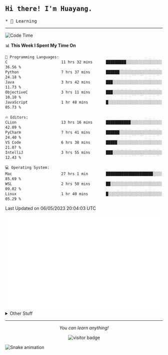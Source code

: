 <h2>
    <samp>Hi there! I'm Huayang.</samp>
</h2>
<p>
    <samp>
        * 🧐 Learning
    </samp>
</p>

<hr>

<!--START_SECTION:waka-->
![Code Time](http://img.shields.io/badge/Code%20Time-789%20hrs%201%20min-blue)

📊 **This Week I Spent My Time On** 

```text
💬 Programming Languages: 
C                        11 hrs 32 mins      █████████░░░░░░░░░░░░░░░░   36.56 % 
Python                   7 hrs 37 mins       ██████░░░░░░░░░░░░░░░░░░░   24.18 % 
Java                     3 hrs 42 mins       ███░░░░░░░░░░░░░░░░░░░░░░   11.73 % 
ObjectiveC               3 hrs 11 mins       ███░░░░░░░░░░░░░░░░░░░░░░   10.10 % 
JavaScript               1 hr 48 mins        █░░░░░░░░░░░░░░░░░░░░░░░░   05.73 % 

🔥 Editors: 
CLion                    13 hrs 16 mins      ███████████░░░░░░░░░░░░░░   42.09 % 
PyCharm                  7 hrs 41 mins       ██████░░░░░░░░░░░░░░░░░░░   24.40 % 
VS Code                  6 hrs 38 mins       █████░░░░░░░░░░░░░░░░░░░░   21.07 % 
IntelliJ                 3 hrs 55 mins       ███░░░░░░░░░░░░░░░░░░░░░░   12.43 % 

💻 Operating System: 
Mac                      27 hrs 1 min        █████████████████████░░░░   85.69 % 
WSL                      2 hrs 50 mins       ██░░░░░░░░░░░░░░░░░░░░░░░   09.02 % 
Linux                    1 hr 40 mins        █░░░░░░░░░░░░░░░░░░░░░░░░   05.29 % 
```


 Last Updated on 06/05/2023 20:04:03 UTC
<!--END_SECTION:waka-->

<picture>
    <img src="/github-metrics.svg" alt="github metrics" style='visibility:visible'>
</picture>

<details>
  <summary>Other Stuff</summary>
  <br />
<!--   
  <p align="left">
    <img height="180em" src="https://github-readme-streak-stats.herokuapp.com/?user=GuillaumeFalourd" />
    
  </p> -->

  * 🏆 Some GitHub statistical reports:
  
  <img width="100%" src="https://github-profile-trophy.vercel.app/?username=xmchxup&column=7">
  <p align="left">  
    <img height="180em" src="https://github-readme-stats.vercel.app/api?username=xmchxup&hide_border=true&show_icons=true&include_all_commits=true&bg_color=0,EC6C6C,FFD479,FFFC79,73FA79&theme=graywhite&locale=en" />
    <img height="180em" src="https://github-readme-stats.vercel.app/api/top-langs/?username=xmchxup&hide=css,scss,html&langs_count=8&hide_border=true&layout=compact&bg_color=0,73FA79,73FDFF,D783FF&theme=graywhite&locale=en" />
  </p>
  
  <img width="100%" src="https://github-profile-summary-cards.vercel.app/api/cards/profile-details?username=xmchxup&theme=github" />
 
</a>
</details>
<hr>
<p align="center">
    <i>You can learn anything!</i>
    <p align="center">
        <img src="https://visitor-badge.laobi.icu/badge?page_id=xmchxup" alt="visitor badge"/>       
    </p>
</p>

![Snake animation](https://github.com/XmchxUp/XmchxUp/blob/output/github-contribution-grid-snake.gif)


